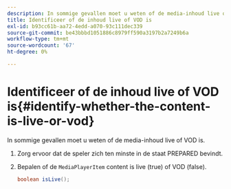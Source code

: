 ```yaml
---
description: In sommige gevallen moet u weten of de media-inhoud live of VOD is.
title: Identificeer of de inhoud live of VOD is
exl-id: b93cc61b-aa72-4edd-a070-93c111dec339
source-git-commit: be43bbbd1051886c8979ff590a3197b2a7249b6a
workflow-type: tm+mt
source-wordcount: '67'
ht-degree: 0%

---
```


# Identificeer of de inhoud live of VOD is{#identify-whether-the-content-is-live-or-vod}

In sommige gevallen moet u weten of de media-inhoud live of VOD is.

1. Zorg ervoor dat de speler zich ten minste in de staat PREPARED bevindt.
1. Bepalen of de `MediaPlayerItem` content is live (true) of VOD (false).

   ```java
   boolean isLive();
   ```
